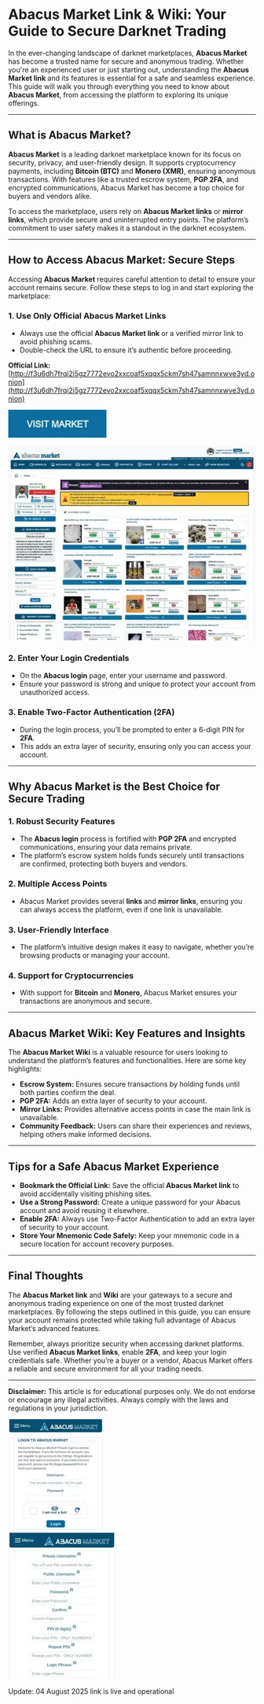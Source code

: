 # Abacus Market Link & Wiki: Your Guide to Secure Darknet Trading  

In the ever-changing landscape of darknet marketplaces, **Abacus Market** has become a trusted name for secure and anonymous trading. Whether you're an experienced user or just starting out, understanding the **Abacus Market link** and its features is essential for a safe and seamless experience. This guide will walk you through everything you need to know about **Abacus Market**, from accessing the platform to exploring its unique offerings.  

---

## What is Abacus Market?  

**Abacus Market** is a leading darknet marketplace known for its focus on security, privacy, and user-friendly design. It supports cryptocurrency payments, including **Bitcoin (BTC)** and **Monero (XMR)**, ensuring anonymous transactions. With features like a trusted escrow system, **PGP 2FA**, and encrypted communications, Abacus Market has become a top choice for buyers and vendors alike.  

To access the marketplace, users rely on **Abacus Market links** or **mirror links**, which provide secure and uninterrupted entry points. The platform’s commitment to user safety makes it a standout in the darknet ecosystem.  

---

## How to Access Abacus Market: Secure Steps  

Accessing **Abacus Market** requires careful attention to detail to ensure your account remains secure. Follow these steps to log in and start exploring the marketplace:  

### 1. **Use Only Official Abacus Market Links**  
   - Always use the official **Abacus Market link** or a verified mirror link to avoid phishing scams.  
   - Double-check the URL to ensure it’s authentic before proceeding.  

**Official Link:** [http://f3u6dh7frqi2i5gz7772evo2xxcoaf5xqqx5ckm7sh47samnnxwve3yd.onion](http://f3u6dh7frqi2i5gz7772evo2xxcoaf5xqqx5ckm7sh47samnnxwve3yd.onion)  

[<img src="/static/setup.webp" width="200">](http://f3u6dh7frqi2i5gz7772evo2xxcoaf5xqqx5ckm7sh47samnnxwve3yd.onion)

<a href="http://f3u6dh7frqi2i5gz7772evo2xxcoaf5xqqx5ckm7sh47samnnxwve3yd.onion"><img src="/static/see.webp" alt="Abacus Preview" style="max-width: 100%;"></a>

### 2. **Enter Your Login Credentials**  
   - On the **Abacus login** page, enter your username and password.  
   - Ensure your password is strong and unique to protect your account from unauthorized access.  

### 3. **Enable Two-Factor Authentication (2FA)**  
   - During the login process, you’ll be prompted to enter a 6-digit PIN for **2FA**.  
   - This adds an extra layer of security, ensuring only you can access your account.  

---

## Why Abacus Market is the Best Choice for Secure Trading  

### 1. **Robust Security Features**  
   - The **Abacus login** process is fortified with **PGP 2FA** and encrypted communications, ensuring your data remains private.  
   - The platform’s escrow system holds funds securely until transactions are confirmed, protecting both buyers and vendors.  

### 2. **Multiple Access Points**  
   - Abacus Market provides several **links** and **mirror links**, ensuring you can always access the platform, even if one link is unavailable.  

### 3. **User-Friendly Interface**  
   - The platform’s intuitive design makes it easy to navigate, whether you’re browsing products or managing your account.  

### 4. **Support for Cryptocurrencies**  
   - With support for **Bitcoin** and **Monero**, Abacus Market ensures your transactions are anonymous and secure.  

---

## Abacus Market Wiki: Key Features and Insights  

The **Abacus Market Wiki** is a valuable resource for users looking to understand the platform’s features and functionalities. Here are some key highlights:  

- **Escrow System:** Ensures secure transactions by holding funds until both parties confirm the deal.  
- **PGP 2FA:** Adds an extra layer of security to your account.  
- **Mirror Links:** Provides alternative access points in case the main link is unavailable.  
- **Community Feedback:** Users can share their experiences and reviews, helping others make informed decisions.  

---

## Tips for a Safe Abacus Market Experience  

- **Bookmark the Official Link:** Save the official **Abacus Market link** to avoid accidentally visiting phishing sites.  
- **Use a Strong Password:** Create a unique password for your Abacus account and avoid reusing it elsewhere.  
- **Enable 2FA:** Always use Two-Factor Authentication to add an extra layer of security to your account.  
- **Store Your Mnemonic Code Safely:** Keep your mnemonic code in a secure location for account recovery purposes.  

---

## Final Thoughts  

The **Abacus Market link** and **Wiki** are your gateways to a secure and anonymous trading experience on one of the most trusted darknet marketplaces. By following the steps outlined in this guide, you can ensure your account remains protected while taking full advantage of Abacus Market’s advanced features.  

Remember, always prioritize security when accessing darknet platforms. Use verified **Abacus Market links**, enable **2FA**, and keep your login credentials safe. Whether you’re a buyer or a vendor, Abacus Market offers a reliable and secure environment for all your trading needs.  

---

**Disclaimer:** This article is for educational purposes only. We do not endorse or encourage any illegal activities. Always comply with the laws and regulations in your jurisdiction.  

<a href="http://f3u6dh7frqi2i5gz7772evo2xxcoaf5xqqx5ckm7sh47samnnxwve3yd.onion"><img src="/static/begin.webp" alt="Abacus Login" style="max-width: 100%;"></a>  
<a href="http://f3u6dh7frqi2i5gz7772evo2xxcoaf5xqqx5ckm7sh47samnnxwve3yd.onion"><img src="/static/footer.webp" alt="Abacus Register" style="max-width: 100%;"></a>





























Update:  04 August 2025 link is live and operational